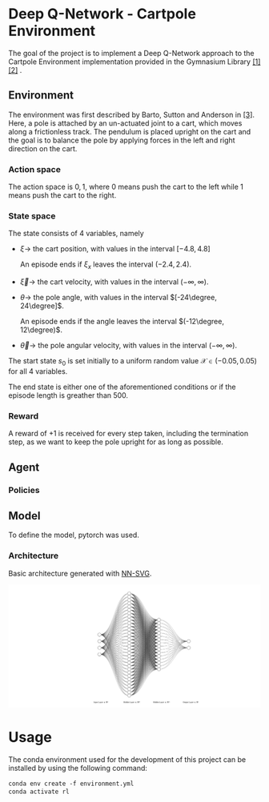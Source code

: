 # Deep Q-Network - Cartpole Environment

The goal of the project is to implement a Deep Q-Network approach to the Cartpole Environment implementation provided in the Gymnasium Library 
[[1]](https://github.com/Farama-Foundation/Gymnasium)
[[2]](https://www.gymlibrary.dev/environments/classic_control/cart_pole/) .

## Environment 

The environment was first described by Barto, Sutton and Anderson in [[3]](https://ieeexplore.ieee.org/document/6313077).
Here, a pole is attached by an un-actuated joint to a cart, which moves along a frictionless track.
The pendulum is placed upright on the cart and the goal is to balance the pole by applying forces in the left and right direction on the cart.

### Action space 

The action space is ${0, 1}$, where $0$ means push the cart to the left while $1$ means push the cart to the right.

### State space 

The state consists of 4 variables, namely

-   $\xi \rightarrow$ the cart position, with values in the interval $[-4.8, 4.8]$ 

    An episode ends if $\xi_x$ leaves the interval $(-2.4, 2.4)$.

-   $\vec{\xi} \rightarrow$ the cart velocity, with values in the interval $(-\infty, \infty)$.

-   $\theta \rightarrow$ the pole angle, with values in the interval $[-24\degree, 24\degree]$.

    An episode ends if the angle leaves the interval $(-12\degree, 12\degree)$.

-   $\vec{\theta} \rightarrow$ the pole angular velocity, with values in the interval $(-\infty, \infty)$.

The start state $s_0$ is set initially to a uniform random value $\mathcal{X} \in (-0.05, 0.05)$ for all 4 variables.

The end state is either one of the aforementioned conditions or if the episode length is greather than 500.

### Reward

A reward of $+1$ is received for every step taken, including the termination step, as we want to keep the pole upright for as long as possible.

## Agent

### Policies

## Model

To define the model, pytorch was used.

### Architecture

Basic architecture generated with [NN-SVG](https://alexlenail.me/NN-SVG/LeNet.html).


<img src="nn.svg">

# Usage 

The conda environment used for the development of this project can be installed by using the following command:

```{sh}
conda env create -f environment.yml
conda activate rl
```